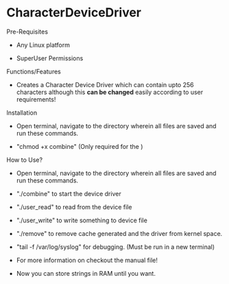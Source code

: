 # CharacterDeviceDriver

Pre-Requisites

  - Any Linux platform
  
  - SuperUser Permissions

Functions/Features

  - Creates a Character Device Driver which can contain upto 256 characters although this **can be changed** easily according to user requirements!
  
Installation
  
  - Open terminal, navigate to the directory wherein all files are saved and run these commands.
  
  - "chmod +x combine" (Only required for the )
  
How to Use?

  - Open terminal, navigate to the directory wherein all files are saved and run these commands.
  
  - "./combine" to start the device driver
  
  - "./user_read" to read from the device file
  
  - "./user_write" to write something to device file
  
  - "./remove" to remove cache generated and the driver from kernel space.
  
  - "tail -f /var/log/syslog" for debugging. (Must be run in a new terminal)
  
  - For more information on checkout the manual file!
  
  - Now you can store strings in RAM until you want.
